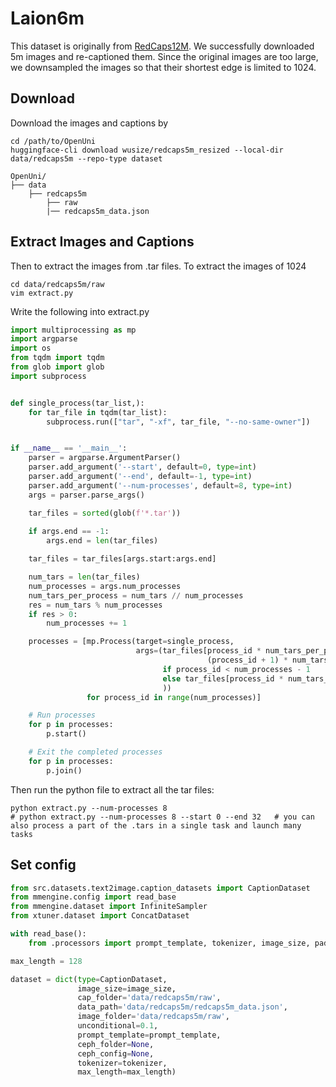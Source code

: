 
# Laion6m

This dataset is originally from [RedCaps12M](https://redcaps.xyz/download).
We successfully downloaded 5m images and re-captioned them. Since the original images are too large, we downsampled the
images so that their shortest edge is limited to 1024.

## Download

Download the images and captions by
```shell
cd /path/to/OpenUni
huggingface-cli download wusize/redcaps5m_resized --local-dir data/redcaps5m --repo-type dataset
```

```text
OpenUni/
├── data
    ├── redcaps5m
        ├── raw
        |── redcaps5m_data.json
```


## Extract Images and Captions

Then to extract the images from .tar files. To extract the images of 1024

```shell
cd data/redcaps5m/raw
vim extract.py
```
Write the following into extract.py

```python
import multiprocessing as mp
import argparse
import os
from tqdm import tqdm
from glob import glob
import subprocess


def single_process(tar_list,):
    for tar_file in tqdm(tar_list):
        subprocess.run(["tar", "-xf", tar_file, "--no-same-owner"])


if __name__ == '__main__':
    parser = argparse.ArgumentParser()
    parser.add_argument('--start', default=0, type=int)
    parser.add_argument('--end', default=-1, type=int)
    parser.add_argument('--num-processes', default=8, type=int)
    args = parser.parse_args()

    tar_files = sorted(glob(f'*.tar'))
    
    if args.end == -1:
        args.end = len(tar_files)

    tar_files = tar_files[args.start:args.end]

    num_tars = len(tar_files)
    num_processes = args.num_processes
    num_tars_per_process = num_tars // num_processes
    res = num_tars % num_processes
    if res > 0:
        num_processes += 1

    processes = [mp.Process(target=single_process,
                            args=(tar_files[process_id * num_tars_per_process:
                                            (process_id + 1) * num_tars_per_process]
                                  if process_id < num_processes - 1
                                  else tar_files[process_id * num_tars_per_process:],
                                  ))
                 for process_id in range(num_processes)]

    # Run processes
    for p in processes:
        p.start()

    # Exit the completed processes
    for p in processes:
        p.join()

```

Then run the python file to extract all the tar files:

```shell
python extract.py --num-processes 8
# python extract.py --num-processes 8 --start 0 --end 32   # you can also process a part of the .tars in a single task and launch many tasks   
```

## Set config

```python
from src.datasets.text2image.caption_datasets import CaptionDataset
from mmengine.config import read_base
from mmengine.dataset import InfiniteSampler
from xtuner.dataset import ConcatDataset

with read_base():
    from .processors import prompt_template, tokenizer, image_size, pad_index

max_length = 128

dataset = dict(type=CaptionDataset,
               image_size=image_size,
               cap_folder='data/redcaps5m/raw',
               data_path='data/redcaps5m/redcaps5m_data.json',
               image_folder='data/redcaps5m/raw',
               unconditional=0.1,
               prompt_template=prompt_template,
               ceph_folder=None,
               ceph_config=None,
               tokenizer=tokenizer,
               max_length=max_length)
```